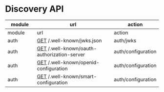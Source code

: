 # Discovery API

<table data-header-hidden><thead><tr><th width="121.33333333333331">module</th><th width="441">url</th><th>action</th></tr></thead><tbody><tr><td>module</td><td>url</td><td>action</td></tr><tr><td>auth</td><td><a href="https://niquola5.aidbox.app/static/console.html#/entities/Operation/auth-jwks-json">GET</a> /.well-known/jwks.json</td><td>auth/jwks</td></tr><tr><td>auth</td><td><a href="https://niquola5.aidbox.app/static/console.html#/entities/Operation/auth-authorization-server">GET</a> /.well-known/oauth-authorization-server</td><td>auth/configuration</td></tr><tr><td>auth</td><td><a href="https://niquola5.aidbox.app/static/console.html#/entities/Operation/openid-configuration">GET</a> /.well-known/openid-configuration</td><td>auth/configuration</td></tr><tr><td>auth</td><td><a href="https://niquola5.aidbox.app/static/console.html#/entities/Operation/smart-configuration">GET</a> /.well-known/smart-configuration</td><td>auth/configuration</td></tr></tbody></table>

